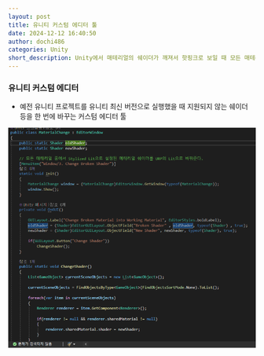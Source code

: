 ```yaml
---
layout: post
title: 유니티 커스텀 에디터 툴
date: 2024-12-12 16:40:50
author: dochi486
categories: Unity
short_description: Unity에서 매테리얼의 쉐이더가 깨져서 핫핑크로 보일 때 모든 매테리얼의 쉐이더를 한 번에 바꿔주는 에디터 툴
---
```


### 유니티 커스텀 에디터

- 예전 유니티 프로젝트를 유니티 최신 버전으로 실행했을 때 지원되지 않는 쉐이더 등을 한 번에 바꾸는 커스텀 에디터 툴

![코드 샘플](image.png)
